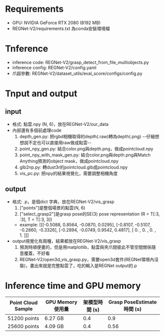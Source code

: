 # Requirements
* GPU: NVIDIA GeForce RTX 2080 (8192 MB)
* REGNet-V2/requirements.txt 為conda安裝環境檔

# Tnference
* inference code: REGNet-V2/grasp_detect_from_file_multiobjects.py
* inference config: REGNet-V2/config.yaml
* 爪超參數: REGNet-V2/dataset_utils/eval_score/configs/config.py

# Tnput and output
## input
* 格式: 點雲.npy (N, 6)，放在REGNet-V2/our_data
* 內部還有多個前處理code
    1. depth_gen.py: 把rgbd相機取得的depth(.raw)轉為depth(.png)   --仔細想想說不定也可以直接用raw做成點雲--
    2. point_npy_gen.py: 結合color.png與depth.png，做成pointcloud.npy
    3. point_npy_with_mask_gen.py: 結合color.png與depth.png與Match Anything預測的object mask，做成pointcloud.npy
    4. glb2np.py: 轉dust3r的pointcloud.glb成pointcloud.npy
    5. vis_pc.py: 把npy的結果視覺化，需要調整相機角度

## output
* 格式: .p，是個dict 字典，放在REGNet-V2/vis_grasp
    1. ["points"]是整個場景的點雲(N, 6)
    2. ["select_grasp2"]是grasp pose的SE(3) pose representation (R = T[:3, :3], T = T[:3, 3])
    * example: 
        [[[-0.5088,  0.8564, -0.0870,  0.0295],
        [-0.8107, -0.5107, -0.2860, -0.3326],
        [-0.2894, -0.0749,  0.9542,  0.4817],
        [ 0.     ,  0.     ,  0.     ,  1.    ]]]
* output視覺化有兩種，結果都放在REGNet-V2/vis_grasp
    1. 預測時順便畫的，但是用matplotlib，點雲與夾爪間彼此不管空間關係隨意覆蓋，不好看
    2. REGNet-V2/open3d_vis_grasp.py，需要open3d套件(REGNet環境內沒裝)，畫出來就是完整點雲了，吃的輸入是REGNet output的.p

# Inference time and GPU memory
| Point Cloud Sample | GPU Memory 使用量 | 架模型時間 (s) | Grasp PoseEstimate 時間 (s)|
|-|-|-|-|
| 51200 points           | 6.27 GB            | 0.4            | 0.9  |
| 25600 points           | 4.09 GB            | 0.4            | 0.56 |